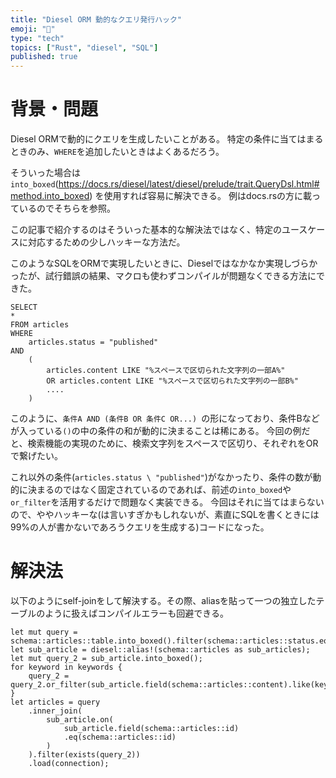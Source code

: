 ```yaml
---
title: "Diesel ORM 動的なクエリ発行ハック"
emoji: "🕌"
type: "tech"
topics: ["Rust", "diesel", "SQL"]
published: true
---
```


# 背景・問題

Diesel ORMで動的にクエリを生成したいことがある。
特定の条件に当てはまるときのみ、`WHERE`を追加したいときはよくあるだろう。

そういった場合は`into_boxed`(https://docs.rs/diesel/latest/diesel/prelude/trait.QueryDsl.html#method.into_boxed) を使用すれば容易に解決できる。
例はdocs.rsの方に載っているのでそちらを参照。

この記事で紹介するのはそういった基本的な解決法ではなく、特定のユースケースに対応するための少しハッキーな方法だ。

このようなSQLをORMで実現したいときに、Dieselではなかなか実現しづらかったが、試行錯誤の結果、マクロも使わずコンパイルが問題なくできる方法にできた。
```
SELECT
*
FROM articles
WHERE
    articles.status = "published"
AND
    (
        articles.content LIKE "%スペースで区切られた文字列の一部A%"
        OR articles.content LIKE "%スペースで区切られた文字列の一部B%"
        ....
    )
```
このように、`条件A AND (条件B OR 条件C OR...) `の形になっており、条件Bなどが入っている`()`の中の条件の和が動的に決まることは稀にある。
今回の例だと、検索機能の実現のために、検索文字列をスペースで区切り、それぞれをORで繋げたい。

これ以外の条件(`articles.status \ "published"`)がなかったり、条件の数が動的に決まるのではなく固定されているのであれば、前述の`into_boxed`や`or_filter`を活用するだけで問題なく実装できる。
今回はそれに当てはまらないので、ややハッキーな(は言いすぎかもしれないが、素直にSQLを書くときには99%の人が書かないであろうクエリを生成する)コードになった。

# 解決法

以下のようにself-joinをして解決する。その際、aliasを貼って一つの独立したテーブルのように扱えばコンパイルエラーも回避できる。

```
let mut query = schema::articles::table.into_boxed().filter(schema::articles::status.eq("published"));
let sub_article = diesel::alias!(schema::articles as sub_articles);
let mut query_2 = sub_article.into_boxed();
for keyword in keywords {
    query_2 = query_2.or_filter(sub_article.field(schema::articles::content).like(keyword));
}
let articles = query
    .inner_join(
        sub_article.on(
            sub_article.field(schema::articles::id)
            .eq(schema::articles::id)
        )
    ).filter(exists(query_2))
    .load(connection);
```

